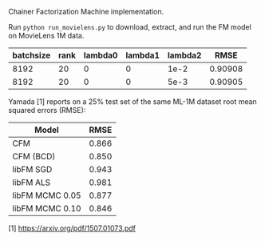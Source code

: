 Chainer Factorization Machine implementation.

Run `python run_movielens.py` to download, extract, and run the FM model
on MovieLens 1M data. 


| batchsize | rank | lambda0 | lambda1 | lambda2 | RMSE    |
|-----------|------|---------|---------|---------|---------|
| 8192      | 20   | 0       | 0       | 1e-2    | 0.90908 |
| 8192      | 20   | 0       | 0       | 5e-3    | 0.90905 | 

Yamada [1] reports on a 25% test set of the same
ML-1M dataset root mean squared errors (RMSE):

| Model             | RMSE  |
|-------------------| ------|
| CFM               | 0.866 |
| CFM (BCD)         | 0.850 |
| libFM SGD         | 0.943 |
| libFM ALS         | 0.981 |
| libFM MCMC 0.05   | 0.877 |
| libFM MCMC 0.10   | 0.846 |

[1] https://arxiv.org/pdf/1507.01073.pdf

